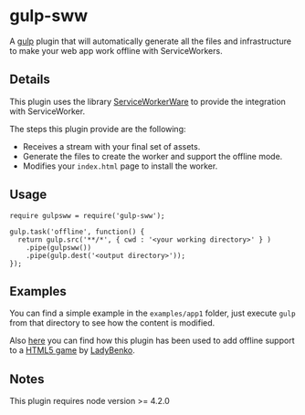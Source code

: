 gulp-sww
========

A [gulp](http://gulpjs.com/) plugin that will automatically generate all the files and infrastructure to make your web app work offline with ServiceWorkers.

Details
-------
This plugin uses the library [ServiceWorkerWare](https://github.com/fxos-components/serviceworkerware) to provide the integration with ServiceWorker.

The steps this plugin provide are the following:

+ Receives a stream with your final set of assets.
+ Generate the files to create the worker and support the offline mode.
+ Modifies your `index.html` page to install the worker.


Usage
-----
```
require gulpsww = require('gulp-sww');

gulp.task('offline', function() {
  return gulp.src('**/*', { cwd : '<your working directory>' } )
    .pipe(gulpsww())
    .pipe(gulp.dest('<output directory>'));
});
```

Examples
--------
You can find a simple example in the `examples/app1` folder, just execute `gulp` from that directory to see how the content is modified.

Also [here](https://github.com/arcturus/ldjam-32/commit/4de02e5325136c78adced58a833f742e89c2452f) you can find how this plugin has been used to add offline support to a [HTML5 game](https://github.com/belen-albeza/ldjam-32) by [LadyBenko](http://www.belenalbeza.com/).

Notes
-----
This plugin requires node version >= 4.2.0
